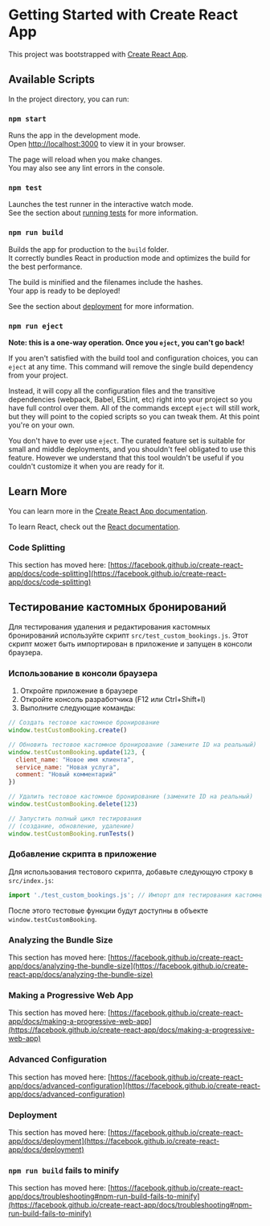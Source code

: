 # Getting Started with Create React App

This project was bootstrapped with [Create React App](https://github.com/facebook/create-react-app).

## Available Scripts

In the project directory, you can run:

### `npm start`

Runs the app in the development mode.\
Open [http://localhost:3000](http://localhost:3000) to view it in your browser.

The page will reload when you make changes.\
You may also see any lint errors in the console.

### `npm test`

Launches the test runner in the interactive watch mode.\
See the section about [running tests](https://facebook.github.io/create-react-app/docs/running-tests) for more information.

### `npm run build`

Builds the app for production to the `build` folder.\
It correctly bundles React in production mode and optimizes the build for the best performance.

The build is minified and the filenames include the hashes.\
Your app is ready to be deployed!

See the section about [deployment](https://facebook.github.io/create-react-app/docs/deployment) for more information.

### `npm run eject`

**Note: this is a one-way operation. Once you `eject`, you can't go back!**

If you aren't satisfied with the build tool and configuration choices, you can `eject` at any time. This command will remove the single build dependency from your project.

Instead, it will copy all the configuration files and the transitive dependencies (webpack, Babel, ESLint, etc) right into your project so you have full control over them. All of the commands except `eject` will still work, but they will point to the copied scripts so you can tweak them. At this point you're on your own.

You don't have to ever use `eject`. The curated feature set is suitable for small and middle deployments, and you shouldn't feel obligated to use this feature. However we understand that this tool wouldn't be useful if you couldn't customize it when you are ready for it.

## Learn More

You can learn more in the [Create React App documentation](https://facebook.github.io/create-react-app/docs/getting-started).

To learn React, check out the [React documentation](https://reactjs.org/).

### Code Splitting

This section has moved here: [https://facebook.github.io/create-react-app/docs/code-splitting](https://facebook.github.io/create-react-app/docs/code-splitting)

## Тестирование кастомных бронирований

Для тестирования удаления и редактирования кастомных бронирований используйте скрипт `src/test_custom_bookings.js`. Этот скрипт может быть импортирован в приложение и запущен в консоли браузера.

### Использование в консоли браузера

1. Откройте приложение в браузере
2. Откройте консоль разработчика (F12 или Ctrl+Shift+I)
3. Выполните следующие команды:

```javascript
// Создать тестовое кастомное бронирование
window.testCustomBooking.create()

// Обновить тестовое кастомное бронирование (замените ID на реальный)
window.testCustomBooking.update(123, {
  client_name: "Новое имя клиента",
  service_name: "Новая услуга",
  comment: "Новый комментарий"
})

// Удалить тестовое кастомное бронирование (замените ID на реальный)
window.testCustomBooking.delete(123)

// Запустить полный цикл тестирования 
// (создание, обновление, удаление)
window.testCustomBooking.runTests()
```

### Добавление скрипта в приложение

Для использования тестового скрипта, добавьте следующую строку в `src/index.js`:

```javascript
import './test_custom_bookings.js'; // Импорт для тестирования кастомных бронирований
```

После этого тестовые функции будут доступны в объекте `window.testCustomBooking`.

### Analyzing the Bundle Size

This section has moved here: [https://facebook.github.io/create-react-app/docs/analyzing-the-bundle-size](https://facebook.github.io/create-react-app/docs/analyzing-the-bundle-size)

### Making a Progressive Web App

This section has moved here: [https://facebook.github.io/create-react-app/docs/making-a-progressive-web-app](https://facebook.github.io/create-react-app/docs/making-a-progressive-web-app)

### Advanced Configuration

This section has moved here: [https://facebook.github.io/create-react-app/docs/advanced-configuration](https://facebook.github.io/create-react-app/docs/advanced-configuration)

### Deployment

This section has moved here: [https://facebook.github.io/create-react-app/docs/deployment](https://facebook.github.io/create-react-app/docs/deployment)

### `npm run build` fails to minify

This section has moved here: [https://facebook.github.io/create-react-app/docs/troubleshooting#npm-run-build-fails-to-minify](https://facebook.github.io/create-react-app/docs/troubleshooting#npm-run-build-fails-to-minify)
